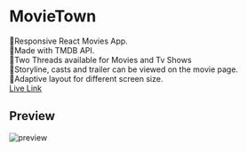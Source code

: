 <h1>MovieTown</h1>
🏅Responsive React Movies App.
<br>
🏅Made with TMDB API.
<br>
🏅Two Threads available for Movies and Tv Shows
<br>
🏅Storyline, casts and trailer can be viewed on the movie page.
<br>
🏅Adaptive layout for different screen size.
<br>
<a href="https://moviestown.netlify.app/">Live Link</a>


<h2>Preview</h2>

![preview](https://user-images.githubusercontent.com/86087816/209936820-e8670c52-1085-4c69-8ec1-90c18a4bfb0b.png)
